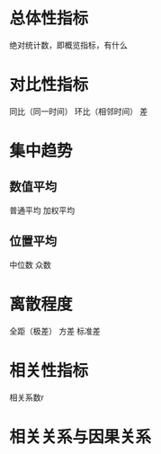 # 总体性指标
绝对统计数，即概览指标，有什么

# 对比性指标
同比（同一时间） 环比（相邻时间） 差

# 集中趋势
## 数值平均
普通平均
加权平均
## 位置平均
中位数
众数

# 离散程度
全距（极差）
方差
标准差

# 相关性指标
相关系数r

# 相关关系与因果关系
